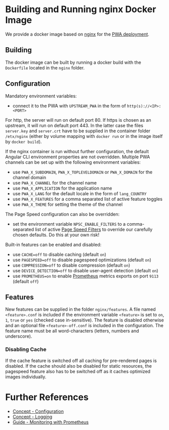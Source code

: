 <!--
kb_guide
kb_pwa
kb_everyone
kb_sync_latest_only
-->

# Building and Running nginx Docker Image

We provide a docker image based on [nginx](https://www.nginx.com/) for the [PWA deployment](../concepts/pwa-building-blocks.md#pwa---nginx).

## Building

The docker image can be built by running a docker build with the `Dockerfile` located in the `nginx` folder.

## Configuration

Mandatory environment variables:

- connect it to the PWA with `UPSTREAM_PWA` in the form of `http(s)://<IP>:<PORT>`

For http, the server will run on default port 80.
If https is chosen as an upstream, it will run on default port 443.
In the latter case the files `server.key` and `server.crt` have to be supplied in the container folder `/etx/nginx` (either by volume mapping with `docker run` or in the image itself by `docker build`).

If the nginx container is run without further configuration, the default Angular CLI environment properties are not overridden.
Multiple PWA channels can be set up with the following environment variables:

- use `PWA_X_SUBDOMAIN`, `PWA_X_TOPLEVELDOMAIN` or `PWA_X_DOMAIN` for the channel domain
- use `PWA_X_CHANNEL` for the channel name
- use `PWA_X_APPLICATION` for the application name
- use `PWA_X_LANG` for the default locale in the form of `lang_COUNTRY`
- use `PWA_X_FEATURES` for a comma separated list of active feature toggles
- use `PWA_X_THEME` for setting the theme of the channel

The Page Speed configuration can also be overridden:

- set the environment variable `NPSC_ENABLE_FILTERS` to a comma-separated list of active [Page Speed Filters](https://www.modpagespeed.com/examples/) to override our carefully chosen defaults. Do this at your own risk!

Built-in features can be enabled and disabled:

- use `CACHE=off` to disable caching (default `on`)
- use `PAGESPEED=off` to disable pagespeed optimizations (default `on`)
- use `COMPRESSION=off` to disable compression (default `on`)
- use `DEVICE_DETECTION=off` to disable user-agent detection (default `on`)
- use `PROMETHEUS=on` to enable [Prometheus](https://prometheus.io) metrics exports on port `9113` (default `off`)

## Features

New features can be supplied in the folder `nginx/features`.
A file named `<feature>.conf` is included if the environment variable `<feature>` is set to `on`, `1`, `true` or `yes` (checked case in-sensitive).
The feature is disabled otherwise and an optional file `<feature>-off.conf` is included in the configuration.
The feature name must be all word-characters (letters, numbers and underscore).

### Disabling Cache

If the cache feature is switched off all caching for pre-rendered pages is disabled.
If the cache should also be disabled for static resources, the pagespeed feature also has to be switched off as it caches optimized images individually.

# Further References

- [Concept - Configuration](../concepts/configuration.md)
- [Concept - Logging](../concepts/logging.md)
- [Guide - Monitoring with Prometheus](./prometheus-monitoring.md)
